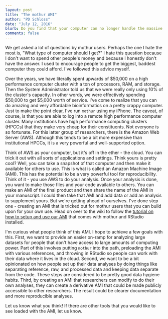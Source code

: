```yaml
---
layout: post
title: "The mothur AMI"
author: "PD Schloss"
date: "July 12, 2016"
blurb: Do you find that your computer can no longer handle the massive datasets that you are running? Does your institution not have a computer cluster? Welcome to the wonderful world of the Amazon Web Server.
comments: false
---
```


We get asked a lot of questions by mothur users. Perhaps the one I hate the most is, "What type of computer should I get?" I hate this question because I don't want to spend other people's money and because I honestly don't have the answer. I used to encourage people to get the biggest, baddest computer they could afford. I've followed this advice myself.

Over the years, we have literally spent upwards of $50,000 on a high performance computer cluster with a ton of processors, RAM, and storage. Then the System Administrator told us that we were really only using 10% of the cluster's capacity. In other words, we were effectively spending $50,000 to get $5,000 worth of service. I've come to realize that you can do amazing and very affordable bioinformatics on a pretty crappy computer. Just to make the point clear, I've run `mothur` using my iPhone. The caveat, of course, is that you are able to log into a remote high performance computer cluster. Many institutions have high performance computing clusters (HPCCs) that they make very cheap for their constituents. Not everyone is so fortunate. For this latter group of researchers, there is the Amazon Web Server (AWS). Although this tends to be a bit more expensive than institutional HPCCs, it is a very powerful and well-supported option.

Think of AWS as your computer, but it's off in the ether - the cloud. You can trick it out with all sorts of applications and settings. Think yours is pretty cool? Well, you can take a snapshot of that computer and then make it available for others to use. This is what is called an Amazon Machine Image (AMI). This has the potential to be a very powerful tool for reproducibility. Think of it - you use AWS to do your analysis. Once your analysis is done, you want to make those files and your code available to others. You can make an AMI of the final product and then share the name of the AMI in your manuscript. I could then take that AMI and add data or add an analysis to supplement yours. But we're getting ahead of ourselves. I've done step one - creating an AMI that is tricked out for mothur users that you can build upon for your own use. Head on over to the wiki to follow the [tutorial on how to setup and use our AMI](https://mothur.org/wiki/Mothur_AMI) that comes with mothur and RStudio installed.

I'm curious what people think of this AMI. I hope to achieve a few goals with this. First, we want to provide an easier on-ramp for analyzing large datasets for people that don't have access to large amounts of computing power. Part of this involves putting `mothur` into the path, preloading the AMI with various references, and throwing in RStudio so people can work with their data where it lives in the cloud. Second, we want to be a bit opinionated on how people set up their data analyses by doing things like separating reference, raw, and processed data and keeping data separate from the code. These steps are considered to be pretty good data hygiene habits. Third, by creating an AMI that researchers can modify to do their own analyses, they can create a derivative AMI that could be made publicly accessible to other researchers. The result could be clearer documentation and more reproducible analyses.

Let us know what you think! If there are other tools that you would like to see loaded with the AMI, let us know.
